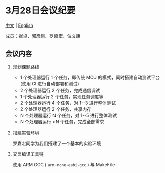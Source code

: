 # 3月28日会议纪要

[中文](March28-meeting_cn.md) | [English](March28-meeting.md)

成员：崔卓、郭彦禛、罗嘉宏、位文康

## 会议内容

1. 规划课题路线

    - 1 个处理器运行 1 个任务，即传统 MCU 的模式，同时搭建自动测试平台 (使用 CI 进行自动部署和测试)
    - 2 个处理器运行 2 个任务，完成通信调试
    - 1 个处理器运行 2 个任务，实现任务调度等
    - 2 个处理器运行 4 个任务，对 1--3 进行整体测试
    - 2 个处理器运行 2 个任务，共享内存
    - N 个处理器运行 N 个任务，对 1--5 进行整体测试
    - N 个处理器运行 >N 个任务，完成全部需求

2. 搭建实验环境

    罗嘉宏同学为我们搭建了一个基本的实验环境

3. 交叉编译工具链

    使用 ARM GCC ( `arm-none-eabi-gcc` ) 与 MakeFile
